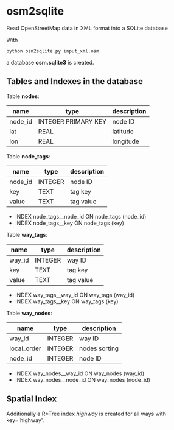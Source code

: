 # osm2sqlite

Read OpenStreetMap data in XML format into a SQLite database

With

    python osm2sqlite.py input_xml.osm

a database **osm.sqlite3** is created.



## Tables and Indexes in the database


Table **nodes**:

name        | type                | description
------------|---------------------|------------------
node_id     | INTEGER PRIMARY KEY | node ID
lat         | REAL                | latitude
lon         | REAL                | longitude


Table **node_tags**:

name        | type                | description
------------|---------------------|------------------
node_id     | INTEGER             | node ID
key         | TEXT                | tag key
value       | TEXT                | tag value

- INDEX node_tags__node_id ON node_tags (node_id)
- INDEX node_tags__key     ON node_tags (key)


Table **way_tags**:

name        | type                | description
------------|---------------------|------------------
way_id      | INTEGER             | way ID
key         | TEXT                | tag key
value       | TEXT                | tag value

- INDEX way_tags__way_id   ON way_tags (way_id)
- INDEX way_tags__key      ON way_tags (key)


Table **way_nodes**:

name        | type                | description
------------|---------------------|------------------
way_id      | INTEGER             | way ID
local_order | INTEGER             | nodes sorting
node_id     | INTEGER             | node ID

- INDEX way_nodes__way_id  ON way_nodes (way_id)
- INDEX way_nodes__node_id ON way_nodes (node_id)



## Spatial Index


Additionally a R*Tree index _highway_ is created for
all ways with key='highway'.
